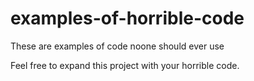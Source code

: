 # examples-of-horrible-code

These are examples of code noone should ever use

Feel free to expand this project with your horrible code.